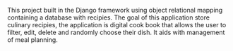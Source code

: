 This project built in the Django framework using  object relational mapping containing a database with recipies. The goal of this application store culinary recipies, the application is  digital cook book that allows the user to filter, edit, delete and randomly choose their dish. It aids with management of meal planning.
